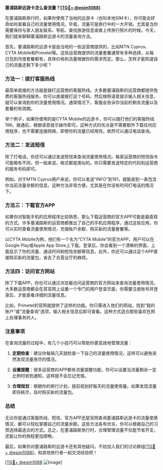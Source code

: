 **塞浦路斯远游卡怎么查流量？[[TG💪+ @esim1088](https://t.me/s/esim1088)]**

在塞浦路斯旅行时，如果你使用了当地的远游卡（也叫本地SIM卡），你可能会好奇如何查看自己的流量使用情况。毕竟，流量可是旅行中的一大开销，尤其是当你需要保持与家人朋友联系、导航、查找旅游信息或者上传旅行照片的时候。今天，我们就来聊聊塞浦路斯远游卡的流量查询方法。

首先，塞浦路斯的远游卡是由当地的一些运营商提供的，比如MTN Cyprus、CYTA Mobile和Primetel等。这些运营商提供的流量套餐通常有多种选择，从每日包到月度套餐都有，具体价格和流量根据你的需求而定。那么，怎样才能知道自己的流量还剩下多少呢？

### 方法一：拨打客服热线

最简单直接的方法就是拨打运营商的客服热线。大多数塞浦路斯的运营商都提供免费的客服热线服务。你可以直接拨打这个号码，然后按照语音提示输入相关信息，就可以查询到你的流量使用情况。通常情况下，客服会告诉你当前的剩余流量以及套餐的有效期。

举个例子，如果你使用的是CYTA Mobile的远游卡，你可以拨打他们的客服热线196。拨通后，根据语音提示操作即可。这种方式的优点是不需要额外下载任何应用程序，也不需要连接网络，即使你的流量已经用完，依然可以通过电话查询。

### 方法二：发送短信

除了打电话，你还可以通过发送短信来查询流量使用情况。每家运营商的短信指令可能略有不同，但一般来说，格式都是类似的。你只需要发送特定的代码到运营商的服务号码即可。

例如，对于MTN Cyprus用户来说，你可以发送“INFO”到191，就能收到一条包含你当前流量余额的信息。这种方法非常方便，尤其是在你没有时间打电话的情况下。

### 方法三：下载官方APP

如果你对智能手机的应用程序比较熟悉，那么下载运营商的官方APP可能是最直观的方式。许多塞浦路斯的运营商都推出了自己的手机应用程序，通过这些应用，你可以实时查看流量使用情况、充值账户余额、购买新的流量套餐等。

以CYTA Mobile为例，他们有一个名为“CYTA Mobile”的官方APP，用户可以在Google Play或Apple App Store上下载。登录后，你会看到一个清晰的界面，上面显示了你的流量、通话时间和短信余额等信息。此外，你还可以通过这个APP直接购买新的流量包，省去了去营业厅的麻烦。

### 方法四：访问官方网站

除了下载APP，你也可以通过浏览器访问运营商的官方网站来查询流量使用情况。大多数运营商都会在其官网上设置一个专门的用户登录页面，你需要注册账号并登录后，才能查看详细的流量信息。

比如，Primetel的官网就提供了这样的功能。你只需进入他们的网站，找到“我的账户”或“流量查询”选项，输入相关信息后即可查看。这种方式适合那些喜欢在网上处理事务的人。

### 注意事项

在查询流量的过程中，有几个小技巧可以帮助你更高效地管理流量：

1. **定期检查**：建议你每隔几天就检查一下自己的流量使用情况，这样可以避免突然发现流量用尽的情况。
   
2. **设置提醒**：很多运营商的APP都有流量提醒功能，你可以设置当流量剩余一定比例时收到通知，这样就不会忘记充值。

3. **合理规划**：根据你的旅行计划，提前规划好每天的流量使用量。如果发现流量即将耗尽，及时购买新的流量包。

### 总结

无论你是通过客服热线、短信、官方APP还是官网查询塞浦路斯远游卡的流量使用情况，都可以轻松掌握自己的流量余额。这些方法各有优劣，你可以根据自己的习惯选择最适合的方式。总之，在塞浦路斯旅行时，合理管理流量不仅能节省开支，还能让你的旅程更加顺畅。

最后，如果你对塞浦路斯的远游卡还有其他疑问，不妨加入我们的讨论群组[[TG💪+ @esim1088](https://t.me/s/esim1088)]，和其他旅行者一起交流经验吧！

[[TG💪+ @esim1088](https://t.me/s/esim1088) ![Image](https://i.postimg.cc/4NQfJmqS/Snipaste-2025-05-13-00-14-12.png)]